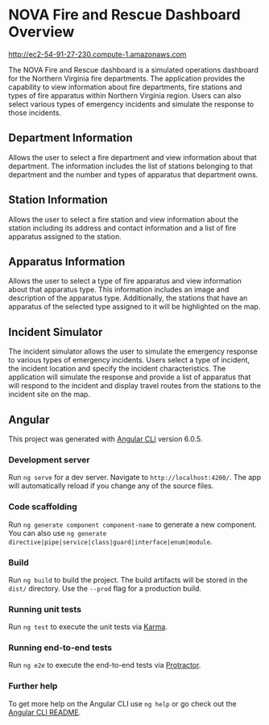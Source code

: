 # NOVA Fire and Rescue Dashboard Overview

http://ec2-54-91-27-230.compute-1.amazonaws.com

The NOVA Fire and Rescue dashboard is a simulated operations dashboard for the Northern Virginia fire departments. The application provides the capability to view information about fire departments, fire stations and types of fire apparatus within Northern Virginia region. Users can also select various types of emergency incidents and simulate the response to those incidents.

## Department Information

Allows the user to select a fire department and view information about that department. The information includes the list of stations belonging to that department and the number and types of apparatus that department owns.

## Station Information

Allows the user to select a fire station and view information about the station including its address and contact information and a list of fire apparatus assigned to the station.

## Apparatus Information

Allows the user to select a type of fire apparatus and view information about that apparatus type. This information includes an image and description of the apparatus type. Additionally, the stations that have an apparatus of the selected type assigned to it will be highlighted on the map.

## Incident Simulator

The incident simulator allows the user to simulate the emergency response to various types of emergency incidents. Users select a type of incident, the incident location and specify the incident characteristics. The application will simulate the response and provide a list of apparatus that will respond to the incident and display travel routes from the stations to the incident site on the map.

## Angular

This project was generated with [Angular CLI](https://github.com/angular/angular-cli) version 6.0.5.

### Development server

Run `ng serve` for a dev server. Navigate to `http://localhost:4200/`. The app will automatically reload if you change any of the source files.

### Code scaffolding

Run `ng generate component component-name` to generate a new component. You can also use `ng generate directive|pipe|service|class|guard|interface|enum|module`.

### Build

Run `ng build` to build the project. The build artifacts will be stored in the `dist/` directory. Use the `--prod` flag for a production build.

### Running unit tests

Run `ng test` to execute the unit tests via [Karma](https://karma-runner.github.io).

### Running end-to-end tests

Run `ng e2e` to execute the end-to-end tests via [Protractor](http://www.protractortest.org/).

### Further help

To get more help on the Angular CLI use `ng help` or go check out the [Angular CLI README](https://github.com/angular/angular-cli/blob/master/README.md).
